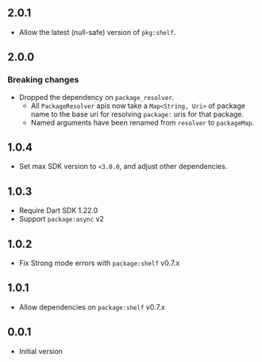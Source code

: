 ## 2.0.1

- Allow the latest (null-safe) version of `pkg:shelf`.

## 2.0.0

### Breaking changes

* Dropped the dependency on `package_resolver`.
  * All `PackageResolver` apis now take a `Map<String, Uri>` of package name
    to the base uri for resolving `package:` uris for that package.
  * Named arguments have been renamed from `resolver` to `packageMap`.

## 1.0.4

* Set max SDK version to `<3.0.0`, and adjust other dependencies.

## 1.0.3

- Require Dart SDK 1.22.0
- Support `package:async` v2

## 1.0.2

- Fix Strong mode errors with `package:shelf` v0.7.x

## 1.0.1

- Allow dependencies on `package:shelf` v0.7.x

## 0.0.1

- Initial version
